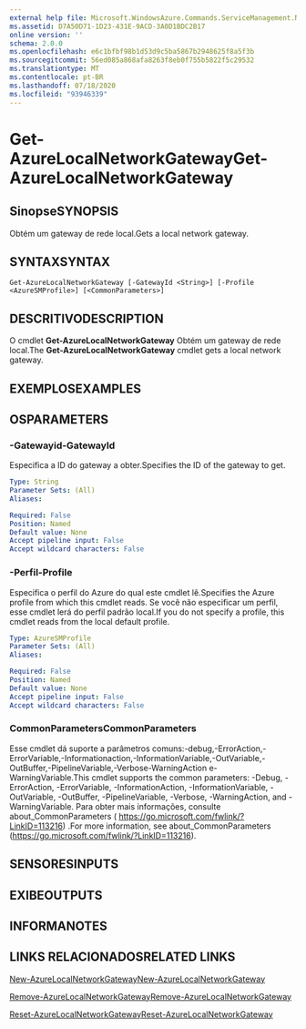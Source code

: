 ```yaml
---
external help file: Microsoft.WindowsAzure.Commands.ServiceManagement.Network.dll-Help.xml
ms.assetid: D7A50D71-1D23-431E-9ACD-3A0D1BDC2B17
online version: ''
schema: 2.0.0
ms.openlocfilehash: e6c1bfbf98b1d53d9c5ba5867b2948625f8a5f3b
ms.sourcegitcommit: 56ed085a868afa8263f8eb0f755b5822f5c29532
ms.translationtype: MT
ms.contentlocale: pt-BR
ms.lasthandoff: 07/18/2020
ms.locfileid: "93946339"
---
```

# <span data-ttu-id="cb0ae-101">Get-AzureLocalNetworkGateway</span><span class="sxs-lookup"><span data-stu-id="cb0ae-101">Get-AzureLocalNetworkGateway</span></span>

## <span data-ttu-id="cb0ae-102">Sinopse</span><span class="sxs-lookup"><span data-stu-id="cb0ae-102">SYNOPSIS</span></span>
<span data-ttu-id="cb0ae-103">Obtém um gateway de rede local.</span><span class="sxs-lookup"><span data-stu-id="cb0ae-103">Gets a local network gateway.</span></span>

## <span data-ttu-id="cb0ae-104">SYNTAX</span><span class="sxs-lookup"><span data-stu-id="cb0ae-104">SYNTAX</span></span>

```
Get-AzureLocalNetworkGateway [-GatewayId <String>] [-Profile <AzureSMProfile>] [<CommonParameters>]
```

## <span data-ttu-id="cb0ae-105">DESCRITIVO</span><span class="sxs-lookup"><span data-stu-id="cb0ae-105">DESCRIPTION</span></span>
<span data-ttu-id="cb0ae-106">O cmdlet **Get-AzureLocalNetworkGateway** Obtém um gateway de rede local.</span><span class="sxs-lookup"><span data-stu-id="cb0ae-106">The **Get-AzureLocalNetworkGateway** cmdlet gets a local network gateway.</span></span>

## <span data-ttu-id="cb0ae-107">EXEMPLOS</span><span class="sxs-lookup"><span data-stu-id="cb0ae-107">EXAMPLES</span></span>

## <span data-ttu-id="cb0ae-108">OS</span><span class="sxs-lookup"><span data-stu-id="cb0ae-108">PARAMETERS</span></span>

### <span data-ttu-id="cb0ae-109">-Gatewayid</span><span class="sxs-lookup"><span data-stu-id="cb0ae-109">-GatewayId</span></span>
<span data-ttu-id="cb0ae-110">Especifica a ID do gateway a obter.</span><span class="sxs-lookup"><span data-stu-id="cb0ae-110">Specifies the ID of the gateway to get.</span></span>

```yaml
Type: String
Parameter Sets: (All)
Aliases: 

Required: False
Position: Named
Default value: None
Accept pipeline input: False
Accept wildcard characters: False
```

### <span data-ttu-id="cb0ae-111">-Perfil</span><span class="sxs-lookup"><span data-stu-id="cb0ae-111">-Profile</span></span>
<span data-ttu-id="cb0ae-112">Especifica o perfil do Azure do qual este cmdlet lê.</span><span class="sxs-lookup"><span data-stu-id="cb0ae-112">Specifies the Azure profile from which this cmdlet reads.</span></span>
<span data-ttu-id="cb0ae-113">Se você não especificar um perfil, esse cmdlet lerá do perfil padrão local.</span><span class="sxs-lookup"><span data-stu-id="cb0ae-113">If you do not specify a profile, this cmdlet reads from the local default profile.</span></span>

```yaml
Type: AzureSMProfile
Parameter Sets: (All)
Aliases: 

Required: False
Position: Named
Default value: None
Accept pipeline input: False
Accept wildcard characters: False
```

### <span data-ttu-id="cb0ae-114">CommonParameters</span><span class="sxs-lookup"><span data-stu-id="cb0ae-114">CommonParameters</span></span>
<span data-ttu-id="cb0ae-115">Esse cmdlet dá suporte a parâmetros comuns:-debug,-ErrorAction,-ErrorVariable,-Informationaction,-InformationVariable,-OutVariable,-OutBuffer,-PipelineVariable,-Verbose-WarningAction e-WarningVariable.</span><span class="sxs-lookup"><span data-stu-id="cb0ae-115">This cmdlet supports the common parameters: -Debug, -ErrorAction, -ErrorVariable, -InformationAction, -InformationVariable, -OutVariable, -OutBuffer, -PipelineVariable, -Verbose, -WarningAction, and -WarningVariable.</span></span> <span data-ttu-id="cb0ae-116">Para obter mais informações, consulte about_CommonParameters ( https://go.microsoft.com/fwlink/?LinkID=113216) .</span><span class="sxs-lookup"><span data-stu-id="cb0ae-116">For more information, see about_CommonParameters (https://go.microsoft.com/fwlink/?LinkID=113216).</span></span>

## <span data-ttu-id="cb0ae-117">SENSORES</span><span class="sxs-lookup"><span data-stu-id="cb0ae-117">INPUTS</span></span>

## <span data-ttu-id="cb0ae-118">EXIBE</span><span class="sxs-lookup"><span data-stu-id="cb0ae-118">OUTPUTS</span></span>

## <span data-ttu-id="cb0ae-119">INFORMA</span><span class="sxs-lookup"><span data-stu-id="cb0ae-119">NOTES</span></span>

## <span data-ttu-id="cb0ae-120">LINKS RELACIONADOS</span><span class="sxs-lookup"><span data-stu-id="cb0ae-120">RELATED LINKS</span></span>

[<span data-ttu-id="cb0ae-121">New-AzureLocalNetworkGateway</span><span class="sxs-lookup"><span data-stu-id="cb0ae-121">New-AzureLocalNetworkGateway</span></span>](./New-AzureLocalNetworkGateway.md)

[<span data-ttu-id="cb0ae-122">Remove-AzureLocalNetworkGateway</span><span class="sxs-lookup"><span data-stu-id="cb0ae-122">Remove-AzureLocalNetworkGateway</span></span>](./Remove-AzureLocalNetworkGateway.md)

[<span data-ttu-id="cb0ae-123">Reset-AzureLocalNetworkGateway</span><span class="sxs-lookup"><span data-stu-id="cb0ae-123">Reset-AzureLocalNetworkGateway</span></span>](./Reset-AzureLocalNetworkGateway.md)
